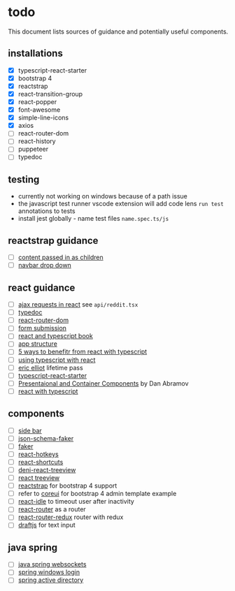 # todo

This document lists sources of guidance and potentially useful components.

## installations

- [X] typescript-react-starter
- [X] bootstrap 4
- [X] reactstrap
- [X] react-transition-group
- [X] react-popper
- [X] font-awesome
- [X] simple-line-icons
- [X] axios
- [ ] react-router-dom
- [ ] react-history
- [ ] puppeteer
- [ ] typedoc

## testing
- currently not working on windows because of a path issue
- the javascript test runner vscode extension will add code lens `run test` annotations to tests
- install jest globally - name test files `name.spec.ts/js`

## reactstrap guidance

- [ ] [content passed in as children](https://github.com/reactstrap/reactstrap#about-the-project)
- [ ] [navbar drop down](https://codepen.io/eddywashere/pen/KgjQay)

## react guidance

- [ ] [ajax requests in react](https://daveceddia.com/ajax-requests-in-react/) see `api/reddit.tsx`
- [ ] [typedoc](https://github.com/TypeStrong/typedoc)
- [ ] [react-router-dom](https://reacttraining.com/react-router/)
- [ ] [form submission](https://stackblitz.com/edit/react-qcswey)
- [ ] [react and typescript book](https://charleslbryant.gitbooks.io/hello-react-and-typescript/content/Samples/ComponentPropsAndState.html)
- [ ] [app structure](https://hackernoon.com/the-100-correct-way-to-structure-a-react-app-or-why-theres-no-such-thing-3ede534ef1ed)
- [ ] [5 ways to benefitr from react with typescript](https://brightinventions.pl/blog/5-ways-to-benefit-from-typescript-in-react/)
- [ ] [using typescript with react](https://blog.logrocket.com/how-why-a-guide-to-using-typescript-with-react-fffb76c61614)
- [ ] [eric elliot](https://ericelliottjs.com/product/lifetime-access-pass/) lifetime pass
- [ ] [typescript-react-starter](https://github.com/Microsoft/TypeScript-React-Starter)
- [ ] [Presentaional and Container Components](https://medium.com/@dan_abramov/smart-and-dumb-components-7ca2f9a7c7d0) by Dan Abramov
- [ ] [react with typescript](https://blog.logrocket.com/how-why-a-guide-to-using-typescript-with-react-fffb76c61614)

## components

- [ ] [side bar](https://github.com/balloob/react-sidebar/blob/master/src/sidebar.js)
- [ ] [json-schema-faker](https://github.com/json-schema-faker/json-schema-faker)
- [ ] [faker](https://github.com/marak/Faker.js/)
- [ ] [react-hotkeys](https://github.com/greena13/react-hotkeys)
- [ ] [react-shortcuts](https://github.com/avocode/react-shortcuts)
- [ ] [deni-react-treeview](https://denimar.github.io/deni-react-treeview/examples/#/onselectItem)
- [ ] [react treeview](https://github.com/alexcurtis/react-treebeard)
- [ ] [reactstrap](https://github.com/reactstrap/reactstrap#adding-bootstrap) for bootstrap 4 support
- [ ] refer to [coreui](https://github.com/coreui/coreui-free-bootstrap-admin-template) for bootstrap 4 admin template example
- [ ] [react-idle](https://github.com/ReactTraining/react-idle) to timeout user after inactivity
- [ ] [react-router](https://github.com/ReactTraining/react-router) as a router
- [ ] [react-router-redux](https://github.com/reactjs/react-router-redux) router with redux
- [ ] [draftjs](https://draftjs.org/docs/overview.html#content) for text input

## java spring

- [ ] [java spring websockets](https://spring.io/guides/gs/messaging-stomp-websocket/)
- [ ] [spring windows login](https://docs.spring.io/spring-security-kerberos/docs/current/reference/html/samples-sec-server-win-auth.html )
- [ ] [spring active directory](https://www.ziaconsulting.com/developer-help/spring-security-active-directory/ )

